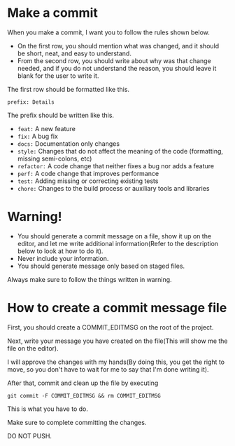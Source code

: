 # Make a commit
When you make a commit, I want you to follow the rules shown below.

- On the first row, you should mention what was changed, and it should be short, neat, and easy to understand.
- From the second row, you should write about why was that change needed, and if you do not understand the reason, you should leave it blank for the user to write it.

The first row should be formatted like this.

```
prefix: Details
```

The prefix should be written like this.
- `feat:` A new feature
- `fix:` A bug fix
- `docs:` Documentation only changes
- `style:` Changes that do not affect the meaning of the code (formatting, missing semi-colons, etc)
- `refactor:` A code change that neither fixes a bug nor adds a feature
- `perf:` A code change that improves performance
- `test:` Adding missing or correcting existing tests
- `chore:` Changes to the build process or auxiliary tools and libraries


# Warning!
- You should generate a commit message on a file, show it up on the editor, and let me write additional information(Refer to the description below to look at how to do it).
- Never include your information.
- You should generate message only based on staged files.

Always make sure to follow the things written in warning.

# How to create a commit message file
First, you should create a COMMIT_EDITMSG on the root of the project.

Next, write your message you have created on the file(This will show me the file on the editor).

I will approve the changes with my hands(By doing this, you get the right to move, so you don't have to wait for me to say that I'm done writing it).

After that, commit and clean up the file by executing

```
git commit -F COMMIT_EDITMSG && rm COMMIT_EDITMSG
```

This is what you have to do.

Make sure to complete committing the changes.

DO NOT PUSH.
